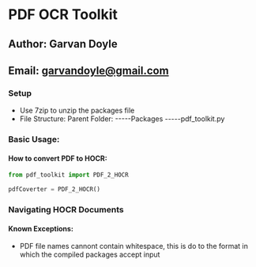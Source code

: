 # PDF OCR Toolkit
## Author: Garvan Doyle
## Email: [garvandoyle@gmail.com](mailto:garvandoyle@gmail.com)

### Setup
- Use 7zip to unzip the packages file
- File Structure:
  Parent Folder:
  -----Packages
  -----pdf_toolkit.py

### Basic Usage:

#### How to convert PDF to HOCR:

```python
from pdf_toolkit import PDF_2_HOCR

pdfCoverter = PDF_2_HOCR()
```
### Navigating HOCR Documents



#### Known Exceptions:
- PDF file names cannont contain whitespace, this is do to the format in which the compiled packages accept input
